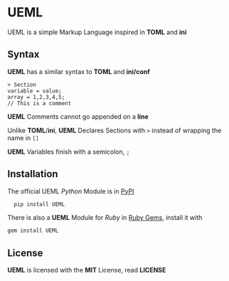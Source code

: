 
# UEML
UEML is a simple Markup Language inspired in **TOML** and **ini**

## Syntax
**UEML** has a similar syntax to **TOML** and **ini/conf**
```
> Section
variable = value;
array = 1,2,3,4,5;
// This is a comment
```
**UEML** Comments cannot go appended on a **line**

Unlike **TOML**/**ini**, **UEML** Declares Sections with `>` instead of wrapping the name in `[]`

**UEML** Variables finish with a semicolon, `;`

## Installation

The official UEML _Python_ Module is in [PyPI](https://pypi.org/project/UEML)

```bash
  pip install UEML
```
    
There is also a **UEML** Module for _Ruby_ in [Ruby Gems](https://rubygems.org/gems/UEML), install it with 
```bash
gem install UEML
```
## License

**UEML** is licensed with the **MIT** License, read **LICENSE**

